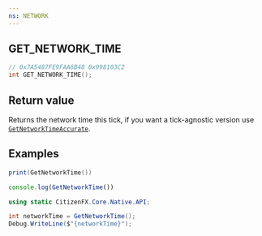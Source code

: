 ```yaml
---
ns: NETWORK
---
```

## GET_NETWORK_TIME

```c
// 0x7A5487FE9FAA6B48 0x998103C2
int GET_NETWORK_TIME();
```


## Return value
Returns the network time this tick, if you want a tick-agnostic version use [`GetNetworkTimeAccurate`](#_0x89023FBBF9200E9F).

## Examples
```lua
print(GetNetworkTime())
```

```js
console.log(GetNetworkTime())
```

```cs
using static CitizenFX.Core.Native.API;

int networkTime = GetNetworkTime();
Debug.WriteLine($"{networkTime}");
```
